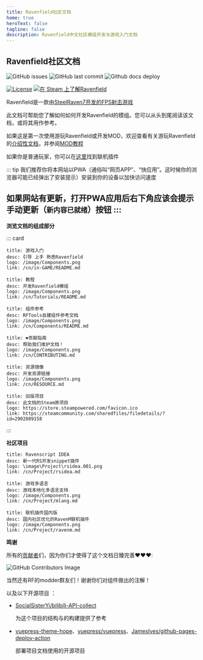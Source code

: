```yaml
---
title: Ravenfield社区文档
home: true
heroText: false
tagline: false
description: Ravenfield中文社区模组开发与游戏入门文档
---
```


## Ravenfield社区文档

![GitHub issues](https://img.shields.io/github/issues/RavenfieldCommunity/docs.svg?style=flat-square&) ![GitHub last commit](https://img.shields.io/github/last-commit/RavenfieldCommunity/docs.svg?style=flat-square&) ![Github docs deploy](https://img.shields.io/github/actions/workflow/status/RavenfieldCommunity/docs/deploy-docs.yml?style=flat-square&)


[![License](https://img.shields.io/badge/%E6%8E%88%E6%9D%83%E5%9F%BA%E4%BA%8E%E8%AE%B8%E5%8F%AF-CC%20BY--NC%204.0-lightblue.svg?style=for-the-badge&)](https://github.com/RavenfieldCommunity/docs/blob/main/LICENSE) [![在 Steam 上了解Ravenfield](https://img.shields.io/badge/steam-%E4%BA%86%E8%A7%A3%20Ravenfield-blue.svg?style=for-the-badge&logo=steam)](https://store.steampowered.com/app/636480/)

Ravenfield是一款由[SteelRaven7开发的FPS射击游戏](/cn/in-GAME/README.md#关于游戏)

此文档可帮助您了解如何如何开发Ravenfield的模组。您可以从头到尾阅读该文档，或将其用作参考。

如果这是第一次使用游玩Ravenfield或开发MOD，欢迎查看有关游玩Ravenfield的[介绍性文档](/cn/in-GAME/README.md)，并参阅[MOD教程](/cn/Tutorials/README.md)

如果你是普通玩家，你可以在[这里](/cn/Project/ravenm.md)找到联机插件

::: tip
我们推荐你将本网站以PWA（通俗叫“网页APP”、“快应用”。这时候你的浏览器可能已经弹出了安装提示）安装到你的设备以加快访问速度

如果网站有更新，打开PWA应用后右下角应该会提示手动更新（`新内容已就绪`）按钮
:::
------

**浏览文档的组成部分**

::: card

```card
title: 游戏入门
desc: 引导 上手 熟悉Ravenfield
logo: /image/Components.png
link: /cn/in-GAME/README.md
```

```card
title: 教程
desc: 开发Ravenfield模组
logo: /image/Components.png
link: /cn/Tutorials/README.md
```

```card
title: 组件参考
desc: RFTools自建组件参考文档
logo: /image/Components.png
link: /cn/Components/README.md
```

```card
title: ❤贡献指南
desc: 帮助我们维护文档！
logo: /image/Components.png
link: /cn/CONTRIBUTING.md
```

```card
title: 资源镜像
desc: 开发资源链接
logo: /image/Components.png
link: /cn/RESOURCE.md
```

```card
title: 旧版项目
desc: 此文档的Steam原项目
logo: https://store.steampowered.com/favicon.ico
link: https://steamcommunity.com/sharedfiles/filedetails/?id=2902809158
```
:::

**社区项目**

```card
title: Ravenscript IDEA
desc: 新一代RS开发snippet插件
logo: \image\Project\rsidea.001.png
link: /cn/Project/rsidea.md
```

```card
title: 游戏多语言
desc: 游戏本地化多语言支持
logo: /image/Components.png
link: /cn/Project/mlang.md
```

```card
title: 联机插件国内版
desc: 国内社区优化的RavenM联机插件
logo: /image/Components.png
link: /cn/Project/ravenm.md
```

**鸣谢**

所有的[贡献者](https://github.com/RavenfieldCommunity/docs/graphs/contributors)们，因为你们才使得了这个文档日臻完善❤❤❤:

![GitHub Contributors Image](https://contrib.rocks/image?repo=RavenfieldCommunity/docs)

当然还有RF的modder群友们！谢谢你们对组件做出的注解！

以及以下开源项目 ：
- [SocialSisterYi/bilibili-API-collect](https://github.com/SocialSisterYi/bilibili-API-collect/)

    为这个项目的结构与的构建提供了参考
- [vuepress-theme-hope](https://github.com/vuepress-theme-hope/vuepress-theme-hope)、[vuepress/vuepress](https://github.com/vuepress/vuepress-next)、[JamesIves/github-pages-deploy-action](https://github.com/JamesIves/github-pages-deploy-action)

    部署项目文档使用的开源项目
